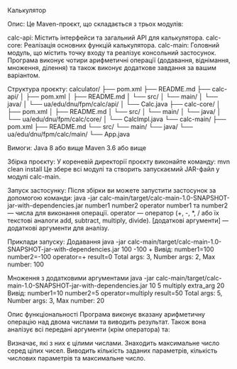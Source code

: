 Калькулятор

Опис:
Це Maven-проєкт, що складається з трьох модулів:

calc-api: Містить інтерфейси та загальний API для калькулятора.
calc-core: Реалізація основних функцій калькулятора.
calc-main: Головний модуль, що містить точку входу та реалізує консольний застосунок.
Програма виконує чотири арифметичні операції (додавання, віднімання, множення, ділення) та також виконує додаткове завдання за вашим варіантом.

Структура проєкту:
calculator/
├── pom.xml
├── README.md
├── calc-api/
│   ├── pom.xml
│   ├── README.md
│   └── src/
│       └── main/
│           └── java/
│               └── ua/edu/dnu/fpm/calc/api/
│                   └── Calc.java
├── calc-core/
│   ├── pom.xml
│   ├── README.md
│   └── src/
│       └── main/
│           └── java/
│               └── ua/edu/dnu/fpm/calc/core/
│                   └── CalcImpl.java
└── calc-main/
    ├── pom.xml
    ├── README.md
    └── src/
        └── main/
            └── java/
                └── ua/edu/dnu/fpm/calc/main/
                    └── App.java

Вимоги:
Java 8 або вище
Maven 3.6 або вище

Збірка проєкту:
У кореневій директорії проєкту виконайте команду:
mvn clean install
Це збере всі модулі та створить запускаємий JAR-файл у модулі calc-main.

Запуск застосунку:
Після збірки ви можете запустити застосунок за допомогою команди:
java -jar calc-main/target/calc-main-1.0-SNAPSHOT-jar-with-dependencies.jar number1 number2 operator 
number1 та number2 — числа для виконання операції.
operator — оператор (+, -, *, / або їх текстові аналоги add, subtract, multiply, divide).
[додаткові аргументи] — додаткові аргументи для аналізу.

Приклади запуску:
Додавання
java -jar calc-main/target/calc-main-1.0-SNAPSHOT-jar-with-dependencies.jar 100 -100 +
Вивід:
number1=100 number2=-100 operator=+ result=0
Total args: 3, Number args: 2, Max number: 100

Множення з додатковими аргументами
java -jar calc-main/target/calc-main-1.0-SNAPSHOT-jar-with-dependencies.jar 10 5 multiply extra_arg 20
Вивід:
number1=10 number2=5 operator=multiply result=50
Total args: 5, Number args: 3, Max number: 20

Опис функціональності
Програма виконує вказану арифметичну операцію над двома числами та виводить результат. Також вона аналізує всі передані аргументи (крім оператора) та:

Визначає, які з них є цілими числами.
Знаходить максимальне число серед цілих чисел.
Виводить кількість заданих параметрів, кількість числових параметрів та максимальне число.